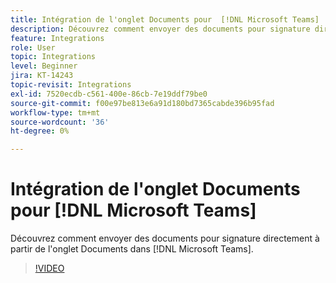 ```yaml
---
title: Intégration de l'onglet Documents pour  [!DNL Microsoft Teams]
description: Découvrez comment envoyer des documents pour signature directement à partir de l'onglet Documents dans  [!DNL Microsoft Teams]
feature: Integrations
role: User
topic: Integrations
level: Beginner
jira: KT-14243
topic-revisit: Integrations
exl-id: 7520ecdb-c561-400e-86cb-7e19ddf79be0
source-git-commit: f00e97be813e6a91d180bd7365cabde396b95fad
workflow-type: tm+mt
source-wordcount: '36'
ht-degree: 0%

---
```


# Intégration de l&#39;onglet Documents pour [!DNL Microsoft Teams]

Découvrez comment envoyer des documents pour signature directement à partir de l&#39;onglet Documents dans [!DNL Microsoft Teams].

>[!VIDEO](https://video.tv.adobe.com/v/3425477?quality=12&learn=on&hidetitle=true)
